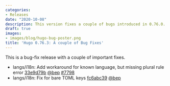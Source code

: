 ```yaml
---
categories:
- Releases
date: "2020-10-08"
description: This version fixes a couple of bugs introduced in 0.76.0.
draft: true
images:
- images/blog/hugo-bug-poster.png
title: 'Hugo 0.76.3: A couple of Bug Fixes'
---
```


	

This is a bug-fix release with a couple of important fixes.

* langs/i18n: Add workaround for known language, but missing plural rule error [33e9d79b](https://github.com/gohugoio/hugo/commit/33e9d79b78b32d0cc19693ab3c29ba9941d80f8f) [@bep](https://github.com/bep) [#7798](https://github.com/gohugoio/hugo/issues/7798)
* langs/i18n: Fix for bare TOML keys [fc6abc39](https://github.com/gohugoio/hugo/commit/fc6abc39c75c152780151c35bc95b12bee01b09c) [@bep](https://github.com/bep) 



